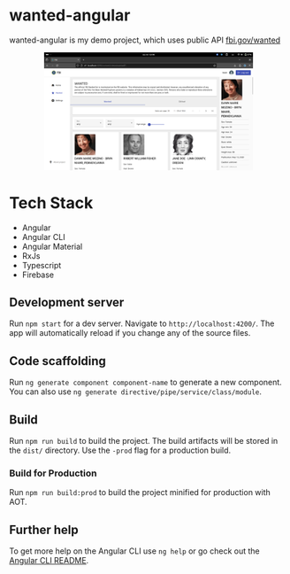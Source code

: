 # wanted-angular

wanted-angular is my demo project, which uses public API [fbi.gov/wanted](https://fbi.gov/wanted)

<p align="center">
  <a href="http://echoesplayer.com" target="_blank">
    <img src="https://github.com/farnsworth3010/wanted-angular/blob/dev/screenshot.png" alt="Angular" width="75%"/>
  </a>
</p>

# Tech Stack

- Angular
- Angular CLI
- Angular Material
- RxJs
- Typescript
- Firebase

## Development server

Run `npm start` for a dev server. Navigate to `http://localhost:4200/`. The app will automatically reload if you change any of the source files.

## Code scaffolding

Run `ng generate component component-name` to generate a new component. You can also use `ng generate directive/pipe/service/class/module`.

## Build

Run `npm run build` to build the project. The build artifacts will be stored in the `dist/` directory. Use the `-prod` flag for a production build.

### Build for Production

Run `npm run build:prod` to build the project minified for production with AOT.

## Further help

To get more help on the Angular CLI use `ng help` or go check out the [Angular CLI README](https://github.com/angular/angular-cli/blob/master/README.md).